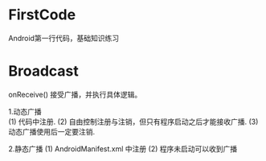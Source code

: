 # FirstCode
Android第一行代码，基础知识练习
# Broadcast
onReceive() 接受广播，并执行具体逻辑。

1.动态广播<BR/>
  (1) 代码中注册.
  (2) 自由控制注册与注销，但只有程序启动之后才能接收广播.
  (3) 动态广播使用后一定要注销.
  
2.静态广播
  (1) AndroidManifest.xml 中注册
  (2) 程序未启动可以收到广播
  

